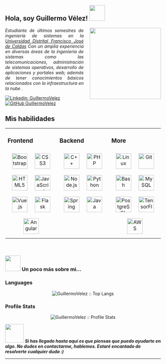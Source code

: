 <h2> Hola, soy Guillermo Vélez! <img src="https://media.giphy.com/media/MxYQrB9jeGzza/giphy.gif" width="50"></h2>
<img align='right' float='right' src="https://media.giphy.com/media/CTX0ivSQbI78A/giphy.gif" width="230" style='margin-left:20px'>
<p align="justify" clear="both"><em>Estudiante de últimos semestres de ingeniería de sistemas en la <a href="https://www.udistrital.edu.co/inicio">Universidad Distrital Francisco José de Caldas</a> Con un amplia experiencia en diversas áreas de la ingenieria de sistemas como las telecomunicaciones, administración de sistemas operativos, desarrollo de aplicaciones y portales web; además de tener conocimientos básicos relacionados con la infraestructura en la nube .
</em></p>


[![Linkedin: GuillermoVelez](https://img.shields.io/badge/-GuillermoVelez-blue?style=flat-square&logo=Linkedin&logoColor=white&link=https://www.linkedin.com/in/guillermo-velez-segura/)](https://www.linkedin.com/in/guillermo-velez-segura/)
[![GitHub GuillermoVelez](https://img.shields.io/github/followers/GuillermoVelez?label=followers&style=social)](https://github.com/GuillermoVelez)
<br/>  



## Mis habilidades 
<table><tr><td valign="top" width="33%">



### Frontend  
<div align="center">  
<a href="https://getbootstrap.com/docs/3.4/javascript/" target="_blank"><img style="margin: 10px" src="https://profilinator.rishav.dev/skills-assets/bootstrap-plain.svg" alt="Bootstrap" height="50" /></a>  
<a href="https://www.w3schools.com/css/" target="_blank"><img style="margin: 10px" src="https://profilinator.rishav.dev/skills-assets/css3-original-wordmark.svg" alt="CSS3" height="50" /></a>  
<a href="https://en.wikipedia.org/wiki/HTML5" target="_blank"><img style="margin: 10px" src="https://profilinator.rishav.dev/skills-assets/html5-original-wordmark.svg" alt="HTML5" height="50" /></a>  
<a href="https://www.javascript.com/" target="_blank"><img style="margin: 10px" src="https://profilinator.rishav.dev/skills-assets/javascript-original.svg" alt="JavaScript" height="50" /></a>  
<a href="https://vuejs.org/" target="_blank"><img style="margin: 10px" src="https://profilinator.rishav.dev/skills-assets/vuejs-original-wordmark.svg" alt="Vue.js" height="50" /></a>  
<a href="https://flask.palletsprojects.com/" target="_blank"><img style="margin: 10px" src="https://profilinator.rishav.dev/skills-assets/flask.png" alt="Flask" height="50" /></a>  
<a href="https://angular.io/" target="_blank"><img style="margin: 10px" src="https://profilinator.rishav.dev/skills-assets/angularjs-original.svg" alt="Angular" height="50" /></a>  
</div>

</td><td valign="top" width="33%">



### Backend  
<div align="center">  
<a href="https://www.cplusplus.com/" target="_blank"><img style="margin: 10px" src="https://profilinator.rishav.dev/skills-assets/cplusplus-original.svg" alt="C++" height="50" /></a>  
<a href="https://www.php.net/" target="_blank"><img style="margin: 10px" src="https://profilinator.rishav.dev/skills-assets/php-original.svg" alt="PHP" height="50" /></a>  
<a href="https://nodejs.org/" target="_blank"><img style="margin: 10px" src="https://profilinator.rishav.dev/skills-assets/nodejs-original-wordmark.svg" alt="Node.js" height="50" /></a>  
<a href="https://www.python.org/" target="_blank"><img style="margin: 10px" src="https://profilinator.rishav.dev/skills-assets/python-original.svg" alt="Python" height="50" /></a>  
<a href="https://docs.spring.io/spring-framework/docs/3.0.x/reference/expressions.html#:~:text=The%20Spring%20Expression%20Language%20(SpEL,and%20basic%20string%20templating%20functionality." target="_blank"><img style="margin: 10px" src="https://profilinator.rishav.dev/skills-assets/springio-icon.svg" alt="Spring" height="50" /></a>  
<a href="https://www.java.com/" target="_blank"><img style="margin: 10px" src="https://profilinator.rishav.dev/skills-assets/java-original-wordmark.svg" alt="Java" height="50" /></a>  
</div>

</td><td valign="top" width="33%">



### More  
<div align="center">  
<a href="https://www.linux.org/" target="_blank"><img style="margin: 10px" src="https://profilinator.rishav.dev/skills-assets/linux-original.svg" alt="Linux" height="50" /></a>  
<a href="https://github.com/" target="_blank"><img style="margin: 10px" src="https://profilinator.rishav.dev/skills-assets/git-scm-icon.svg" alt="Git" height="50" /></a>  
<a href="https://www.gnu.org/software/bash/" target="_blank"><img style="margin: 10px" src="https://profilinator.rishav.dev/skills-assets/gnu_bash-icon.svg" alt="Bash" height="50" /></a>  
<a href="https://www.mysql.com/" target="_blank"><img style="margin: 10px" src="https://profilinator.rishav.dev/skills-assets/mysql-original-wordmark.svg" alt="MySQL" height="50" /></a>  
<a href="https://www.postgresql.org/" target="_blank"><img style="margin: 10px" src="https://profilinator.rishav.dev/skills-assets/postgresql-original-wordmark.svg" alt="PostgreSQL" height="50" /></a>  
<a href="https://www.tensorflow.org/" target="_blank"><img style="margin: 10px" src="https://profilinator.rishav.dev/skills-assets/tensorflow-icon.svg" alt="TensorFlow" height="50" /></a>  
<a href="https://aws.amazon.com/" target="_blank"><img style="margin: 10px" src="https://profilinator.rishav.dev/skills-assets/amazonwebservices-original-wordmark.svg" alt="AWS" height="50" /></a>  
</div>

</td></tr></table>  

<br/>  




### <img src="https://media.giphy.com/media/WUlplcMpOCEmTGBtBW/giphy.gif" width="50"> Un poco más sobre mi...  


### Languages
<p align="center"><img src="https://github-readme-stats.vercel.app/api/top-langs/?username=GuillermoVelez&langs_count=10&theme=tokyonight&layout=compact" alt="GuillermoVelez :: Top Langs" /></p>

### Profile Stats
<p align="center"><img src="https://github-readme-stats.vercel.app/api?username=GuillermoVelez&show_icons=true&theme=tokyonight" alt="GuillermoVelez :: Profile Stats" /></p>


<img src="https://media.giphy.com/media/5c4cHATt717ZAN9gbc/giphy.gif" width="60"> <em><b>Si has llegado hasta aquí es que piensas que puedo ayudarte en algo. No dudes en contactarme, hablemos. Estaré encantado de resolverte cualquier duda :)</b> </em>

---
